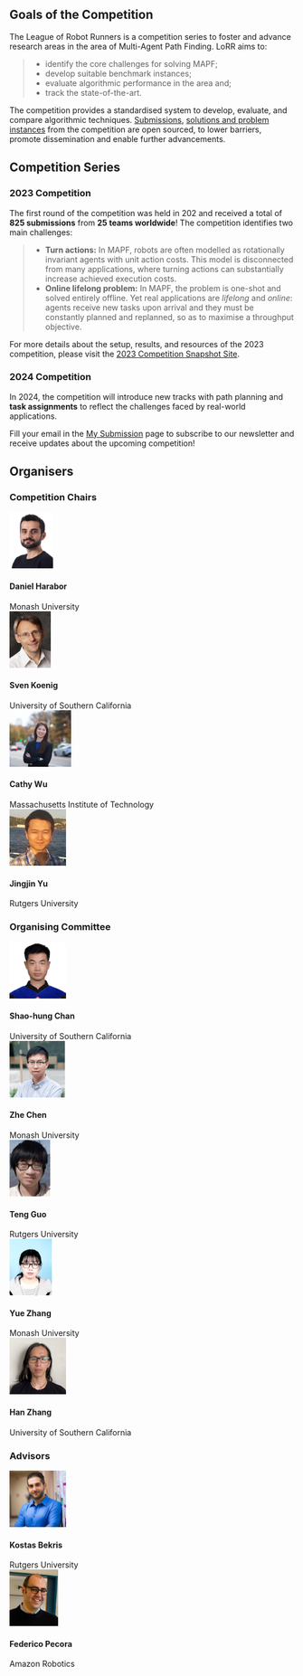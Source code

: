 ## Goals of the Competition

The League of Robot Runners is a competition series to foster and advance research areas in the area of Multi-Agent Path Finding. 
LoRR aims to: 

> - identify the core challenges for solving MAPF;
> - develop suitable benchmark instances;
> - evaluate algorithmic performance in the area and;
> - track the state-of-the-art.
 
The competition provides a standardised system to develop, evaluate, and compare algorithmic techniques. 
[Submissions](https://github.com/MAPF-Competition/Code-Archive), [solutions and problem instances](https://github.com/MAPF-Competition/Benchmark-Archive) from the competition are open sourced, to lower barriers, promote dissemination and enable further advancements.

## Competition Series
### 2023 Competition
The first round of the competition was held in 202 and received a total of **825 submissions** from **25 teams worldwide**! The competition identifies two main challenges:

> - **Turn actions:** 
        In MAPF, robots are often modelled as rotationally invariant agents with unit action costs. This model is disconnected from many applications, where turning 
        actions can substantially increase achieved execution costs.
> - **Online lifelong problem:**
        In MAPF, the problem is one-shot and 
        solved entirely offline. 
        Yet real applications are *lifelong* and *online*:  agents receive new tasks upon arrival and they must
        be constantly planned and replanned, 
        so as to maximise a throughput objective.

For more details about the setup, results, and resources of the 2023 competition, please visit the [2023 Competition Snapshot Site](https://2023.leagueofrobotrunners.org/).

### 2024 Competition
In 2024, the competition will introduce new tracks with path planning and **task assignments** to reflect the challenges faced by real-world applications.

Fill your email in the [My Submission](./setting) page to subscribe to our newsletter and receive updates about the upcoming competition!

<!-- what we do in 2024 -->

## Organisers

### Competition Chairs

<link fetchpriority='high' rel="stylesheet" href="./external_page_resource/style.css" type="text/css">
<div class="row" >
<div class="block">
    <img class="image" src="./external_page_resource/organisers/dharabor_small.png" height="100px"/>
    <h4 class="name" >Daniel Harabor</h4>
    <div class="description-block">
        Monash University
    </div>
</div>
<div class="block">
    <img class="image" src="./external_page_resource/organisers/sven-old.jpg" height="100px"/>
    <h4 class="name" >Sven Koenig</h4>
    <div class="description-block">
        University of Southern California
    </div>
</div>
<div class="block">
    <img class="image" src="./external_page_resource/organisers/Cathy_Wu.jpeg" height="100px"/>
    <h4 class="name" >Cathy Wu</h4>
    <div class="description-block">
        Massachusetts Institute of Technology
    </div>
</div>
<div class="block">
    <img class="image" src="./external_page_resource/organisers/JJ-head-500.jpg" height="100px"/>
    <h4 class="name" >Jingjin Yu</h4>
    <div class="description-block">    
        Rutgers University
    </div>
</div>

</div>
</div>

### Organising Committee

<div class="row" >
<div class="block">
    <img class="image" src="./external_page_resource/organisers/shao_hung_head.png" height="100px"/>
    <h4 class="name" >Shao-hung Chan</h4>
    <div class="description-block">
        University of Southern California
    </div>
</div>

<div class="block">
    <img class="image" src="./external_page_resource/organisers/zhe_chen.jpg" height="100px"/>
    <h4 class="name" >Zhe Chen</h4>
    <div class="description-block">
        Monash University
    </div>
</div>
<div class="block">
    <img class="image" src="./external_page_resource/organisers/teng.jpg" height="100px"/>
    <h4 class="name" > Teng Guo</h4>
    <div class="description-block">
        Rutgers University
    </div>
</div>
<div class="block">
    <img class="image" src="./external_page_resource/organisers/yue_zhang.png" height="100px"/>
    <h4 class="name" > Yue Zhang</h4>
    <div class="description-block">
        Monash University
    </div>
</div>
<div class="block">
    <img class="image" src="./external_page_resource/organisers/han.jpg" height="100px"/>
    <h4 class="name" > Han Zhang</h4>
    <div class="description-block">
        University of Southern California
    </div>
</div>
</div>

### Advisors

<div class="row" >
<div class="block">
    <img class="image" src="./external_page_resource/organisers/bekris_2018_01_small.jpg" height="100px"/>
    <h4 class="name" > Kostas Bekris</h4>
    <div class="description-block">
        Rutgers University
    </div>
</div>
<div class="block">
    <img class="image" src="./external_page_resource/organisers/fede-pic.jpeg" height="100px"/>
    <h4 class="name" > Federico Pecora</h4>
    <div class="description-block">
    Amazon Robotics
    </div>
</div>
</div>